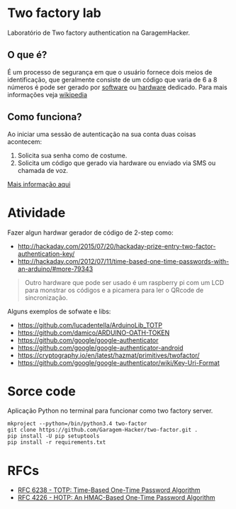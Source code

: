 Two factory lab
===============

Laboratório de Two factory authentication na GaragemHacker.


O que é?
--------

É um processo de segurança em que o usuário fornece dois meios de identificação, que geralmente consiste de 
um código que varia de 6 a 8 números é pode ser gerado por [software](https://play.google.com/store/apps/details?id=com.google.android.apps.authenticator2&hl=en) ou [hardware](https://www.yubico.com/products/yubikey-hardware/) dedicado. Para mais informações
veja [wikipedia](https://en.wikipedia.org/wiki/Two-factor_authentication)


Como funciona?
--------------

Ao iniciar uma sessão de autenticação na sua conta duas coisas acontecem:

1. Solicita sua senha como de costume.
2. Solicita um código que gerado via hardware ou enviado via SMS ou chamada de voz.

[Mais informação aqui](https://www.google.com/landing/2step/#tab=how-it-works)

Atividade
=========

Fazer algun hardwar gerador de código de 2-step como:

* http://hackaday.com/2015/07/20/hackaday-prize-entry-two-factor-authentication-key/
* http://hackaday.com/2012/07/11/time-based-one-time-passwords-with-an-arduino/#more-79343

> Outro hardware que pode ser usado é um raspberry pi com um LCD para monstrar os códigos e
> a picamera para ler o QRcode de sincronização.

Alguns exemplos de sofwate e libs:

* https://github.com/lucadentella/ArduinoLib_TOTP
* https://github.com/damico/ARDUINO-OATH-TOKEN
* https://github.com/google/google-authenticator
* https://github.com/google/google-authenticator-android
* https://cryptography.io/en/latest/hazmat/primitives/twofactor/
* https://github.com/google/google-authenticator/wiki/Key-Uri-Format


Sorce code
===========

Aplicação Python no terminal para funcionar como two factory server.

```
mkproject --python=/bin/python3.4 two-factor
git clone https://github.com/Garagem-Hacker/two-factor.git .
pip install -U pip setuptools
pip install -r requirements.txt
```


RFCs
====

* [RFC 6238 - TOTP: Time-Based One-Time Password Algorithm](https://tools.ietf.org/html/rfc6238.html)
* [RFC 4226 - HOTP: An HMAC-Based One-Time Password Algorithm](https://tools.ietf.org/html/rfc4226.html)

